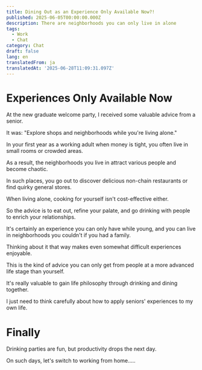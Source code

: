 ```yaml
---
title: Dining Out as an Experience Only Available Now?!
published: 2025-06-05T00:00:00.000Z
description: There are neighborhoods you can only live in alone
tags:
  - Work
  - Chat
category: Chat
draft: false
lang: en
translatedFrom: ja
translatedAt: '2025-06-28T11:09:31.097Z'
---
```


# Experiences Only Available Now

At the new graduate welcome party, I received some valuable advice from a senior.

It was: "Explore shops and neighborhoods while you're living alone."

In your first year as a working adult when money is tight, you often live in small rooms or crowded areas.

As a result, the neighborhoods you live in attract various people and become chaotic.

In such places, you go out to discover delicious non-chain restaurants or find quirky general stores.

When living alone, cooking for yourself isn't cost-effective either.

So the advice is to eat out, refine your palate, and go drinking with people to enrich your relationships.

It's certainly an experience you can only have while young, and you can live in neighborhoods you couldn't if you had a family.

Thinking about it that way makes even somewhat difficult experiences enjoyable.

This is the kind of advice you can only get from people at a more advanced life stage than yourself.

It's really valuable to gain life philosophy through drinking and dining together.

I just need to think carefully about how to apply seniors' experiences to my own life.

# Finally

Drinking parties are fun, but productivity drops the next day.

On such days, let's switch to working from home.....
